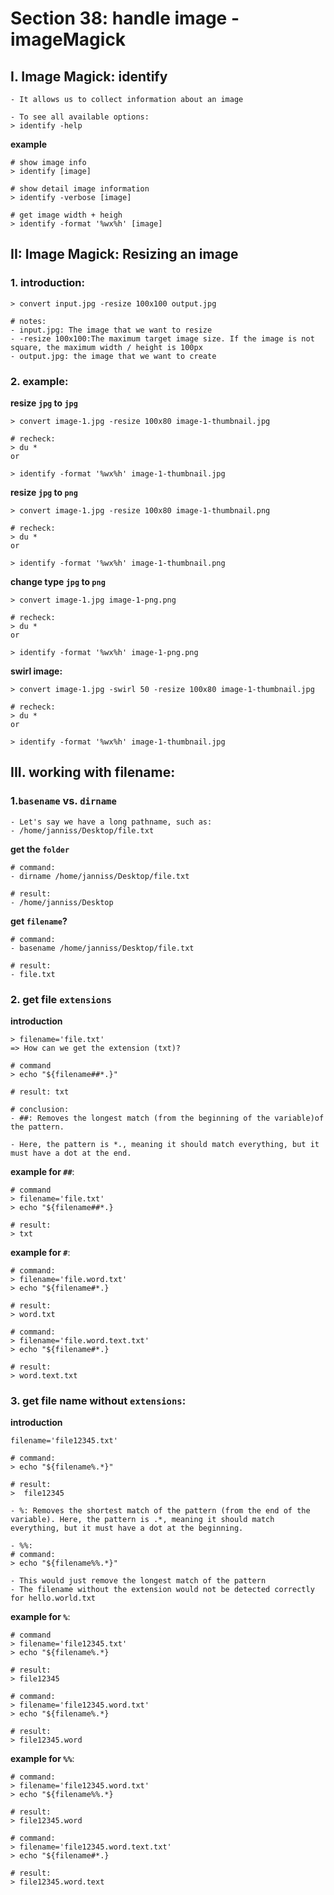 # Section 38: handle image - imageMagick

## I. Image Magick: identify
```
- It allows us to collect information about an image

- To see all available options:
> identify -help
```

**example**
```
# show image info
> identify [image]

# show detail image information
> identify -verbose [image]

# get image width + heigh
> identify -format '%wx%h' [image]
```

## II: Image Magick: Resizing an image

### 1. introduction:
```
> convert input.jpg -resize 100x100 output.jpg

# notes:
- input.jpg: The image that we want to resize
- -resize 100x100:The maximum target image size. If the image is not square, the maximum width / height is 100px
- output.jpg: the image that we want to create
```

### 2. example:

**resize `jpg` to `jpg`**
```
> convert image-1.jpg -resize 100x80 image-1-thumbnail.jpg

# recheck:
> du *
or

> identify -format '%wx%h' image-1-thumbnail.jpg
```

**resize `jpg` to `png`**
```
> convert image-1.jpg -resize 100x80 image-1-thumbnail.png

# recheck:
> du *
or

> identify -format '%wx%h' image-1-thumbnail.png
```

**change type `jpg` to `png`**
```
> convert image-1.jpg image-1-png.png

# recheck:
> du *
or

> identify -format '%wx%h' image-1-png.png
```

**swirl image:**
```
> convert image-1.jpg -swirl 50 -resize 100x80 image-1-thumbnail.jpg

# recheck:
> du *
or

> identify -format '%wx%h' image-1-thumbnail.jpg
```

## III. working with filename:

### 1.`basename` vs. `dirname`
```
- Let's say we have a long pathname, such as:
- /home/janniss/Desktop/file.txt
```

**get the `folder`**
```
# command:
- dirname /home/janniss/Desktop/file.txt

# result:
- /home/janniss/Desktop
```

**get `filename`?**
```
# command:
- basename /home/janniss/Desktop/file.txt

# result:
- file.txt
```

### 2. get file `extensions`

**introduction**
```
> filename='file.txt'
=> How can we get the extension (txt)?

# command
> echo "${filename##*.}"

# result: txt

# conclusion:
- ##: Removes the longest match (from the beginning of the variable)of the pattern.

- Here, the pattern is *., meaning it should match everything, but it must have a dot at the end.
```

**example for `##`**:
```
# command
> filename='file.txt'
> echo "${filename##*.}

# result:
> txt
```

**example for `#`**:
```
# command:
> filename='file.word.txt'
> echo "${filename#*.}

# result:
> word.txt

# command:
> filename='file.word.text.txt'
> echo "${filename#*.}

# result:
> word.text.txt
```

### 3. get file name without `extensions`:

**introduction**
```
filename='file12345.txt'
```

```
# command:
> echo "${filename%.*}"

# result:
>  file12345

- %: Removes the shortest match of the pattern (from the end of the variable). Here, the pattern is .*, meaning it should match everything, but it must have a dot at the beginning.

- %%:
# command:
> echo "${filename%%.*}"

- This would just remove the longest match of the pattern
- The filename without the extension would not be detected correctly for hello.world.txt
```

**example for `%`**:
```
# command
> filename='file12345.txt'
> echo "${filename%.*}

# result:
> file12345

# command:
> filename='file12345.word.txt'
> echo "${filename%.*}

# result:
> file12345.word
```

**example for `%%`**:
```
# command:
> filename='file12345.word.txt'
> echo "${filename%%.*}

# result:
> file12345.word

# command:
> filename='file12345.word.text.txt'
> echo "${filename#*.}

# result:
> file12345.word.text
```
